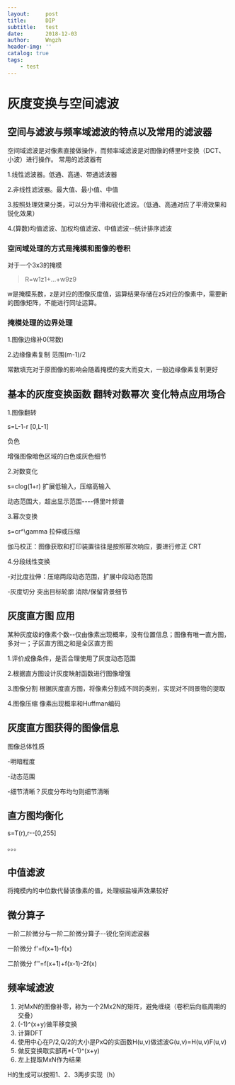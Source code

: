 ```yaml
---
layout:     post
title:      DIP
subtitle:   test
date:       2018-12-03
author:     Wngzh
header-img: ''
catalog: true
tags:
    - test
---
```


# 灰度变换与空间滤波

## 空间与滤波与频率域滤波的特点以及常用的滤波器

空间域滤波是对像素直接做操作，而频率域滤波是对图像的傅里叶变换（DCT、小波）进行操作。
常用的滤波器有

1.线性滤波器。低通、高通、带通滤波器

2.非线性滤波器。最大值、最小值、中值

3.按照处理效果分类，可以分为平滑和锐化滤波。（低通、高通对应了平滑效果和锐化效果）

4.(算数)均值滤波、加权均值滤波、中值滤波--统计排序滤波

### 空间域处理的方式是掩模和图像的卷积

对于一个3x3的掩模
>R=w1z1+...+w9z9

w是掩模系数，z是对应的图像灰度值，运算结果存储在z5对应的像素中，需要新的图像矩阵，不能进行同址运算。

### 掩模处理的边界处理

1.图像边缘补0(常数)

2.边缘像素复制
范围(m-1)/2

常数填充对于原图像的影响会随着掩模的变大而变大，一般边缘像素复制更好

## 基本的灰度变换函数 翻转对数幂次 变化特点应用场合

1.图像翻转

s=L-1-r [0,L-1]

负色

增强图像暗色区域的白色或灰色细节

2.对数变化

s=clog(1+r) 扩展低输入，压缩高输入

动态范围大，超出显示范围----傅里叶频谱

3.幂次变换

s=cr^\gamma 拉伸或压缩

伽马校正：图像获取和打印装置往往是按照幂次响应，要进行修正  CRT

4.分段线性变换

-对比度拉伸：压缩两段动态范围，扩展中段动态范围

-灰度切分 突出目标轮廓 消除/保留背景细节

## 灰度直方图 应用

某种灰度级的像素个数--仅由像素出现概率，没有位置信息；图像有唯一直方图，多对一；子区直方图之和是全区直方图

1.评价成像条件，是否合理使用了灰度动态范围

2.根据直方图设计灰度映射函数进行图像增强

3.图像分割 根据灰度直方图，将像素分割成不同的类别，实现对不同景物的提取

4.图像压缩 像素出现概率和Huffman编码

## 灰度直方图获得的图像信息

图像总体性质

-明暗程度

-动态范围

-细节清晰？灰度分布均匀则细节清晰

## 直方图均衡化

s=T(r),r--[0,255]

。。。

## 中值滤波

将掩模内的中位数代替该像素的值，处理椒盐噪声效果较好

## 微分算子

一阶二阶微分与一阶二阶微分算子--锐化空间滤波器

一阶微分 f'=f(x+1)-f(x)

二阶微分 f''=f(x+1)+f(x-1)-2f(x)

## 频率域滤波

1. 对MxN的图像补零，称为一个2Mx2N的矩阵，避免缠绕（卷积后向临周期的交叠）
2. (-1)^(x+y)做平移变换
3. 计算DFT
4. 使用中心在P/2,Q/2的大小是PxQ的实函数H(u,v)做滤波G(u,v)=H(u,v)F(u,v)
5. 做反变换取实部再*(-1)^(x+y)
6. 左上提取MxN作为结果

H的生成可以按照1、2、3两步实现（h）
